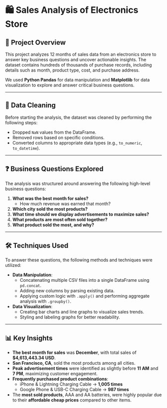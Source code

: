 # 🛍️ Sales Analysis of Electronics Store

## 📄 Project Overview
This project analyzes 12 months of sales data from an electronics store to answer key business questions and uncover actionable insights. The dataset contains hundreds of thousands of purchase records, including details such as month, product type, cost, and purchase address.

We used **Python Pandas** for data manipulation and **Matplotlib** for data visualization to explore and answer critical business questions.

---

## 🧹 Data Cleaning
Before starting the analysis, the dataset was cleaned by performing the following steps:
- Dropped `NaN` values from the DataFrame.
- Removed rows based on specific conditions.
- Converted columns to appropriate data types (e.g., `to_numeric`, `to_datetime`).

---

## ❓ Business Questions Explored
The analysis was structured around answering the following high-level business questions:
1. **What was the best month for sales?**  
   - How much revenue was earned that month?
2. **Which city sold the most products?**
3. **What time should we display advertisements to maximize sales?**
4. **What products are most often sold together?**
5. **What product sold the most, and why?**

---

## 🛠️ Techniques Used
To answer these questions, the following methods and techniques were utilized:
- **Data Manipulation**:
  - Concatenating multiple CSV files into a single DataFrame using `pd.concat`.
  - Adding new columns by parsing existing data.
  - Applying custom logic with `.apply()` and performing aggregate analysis with `.groupby()`.
- **Data Visualization**:
  - Creating bar charts and line graphs to visualize sales trends.
  - Styling and labeling graphs for better readability.

---

## 📊 Key Insights
- **The best month for sales** was **December**, with total sales of **$4,613,443.34 USD**.
- **San Francisco, CA**, sold the most products among all cities.
- **Peak advertisement times** were identified as slightly before **11 AM** and **7 PM**, maximizing customer engagement.
- **Frequently purchased product combinations**:
  - iPhone & Lightning Charging Cable → **1,005 times**
  - Google Phone & USB-C Charging Cable → **987 times**
- The **most sold products**, AAA and AA batteries, were highly popular due to their **affordable cheap prices** compared to other items.
